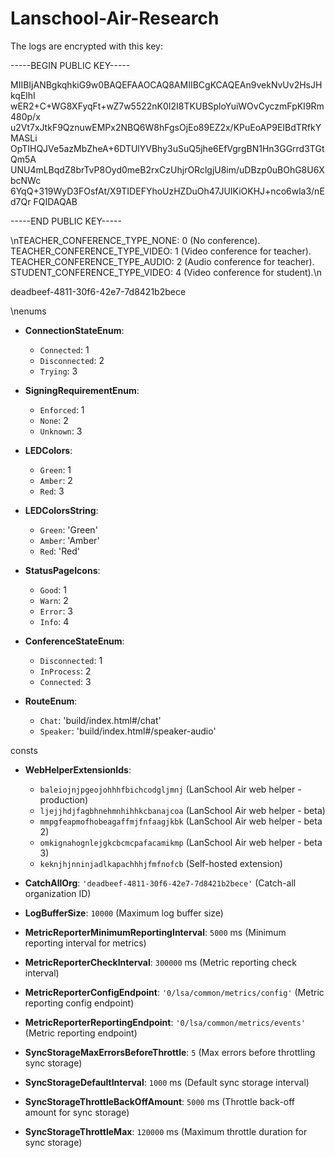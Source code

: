 # Lanschool-Air-Research





The logs are encrypted with this key:



-----BEGIN PUBLIC KEY-----





MIIBIjANBgkqhkiG9w0BAQEFAAOCAQ8AMIIBCgKCAQEAn9vekNvUv2HsJHkqElhI
wER2+C+WG8XFyqFt+wZ7w5522nK0I2I8TKUBSploYuiWOvCyczmFpKI9Rm480p/x
u2Vt7xJtkF9QznuwEMPx2NBQ6W8hFgsOjEo89EZ2x/KPuEoAP9EIBdTRfkYMASLi
OpTIHQJVe5azMbZheA+6DTUlYVBhy3uSuQ5jhe6EfVgrgBN1Hn3GGrrd3TGtQm5A
UNU4mLBqdZ8brTvP8Oyd0meB2rxCzUhjrORclgjU8im/uDBzp0uBOhG8U6XbcNWc
6YqQ+319WyD3FOsfAt/X9TIDEFYhoUzHZDuOh47JUIKiOKHJ+nco6wla3/nEd7Qr
FQIDAQAB




-----END PUBLIC KEY-----


\nTEACHER_CONFERENCE_TYPE_NONE: 0 (No conference).
TEACHER_CONFERENCE_TYPE_VIDEO: 1 (Video conference for teacher).
TEACHER_CONFERENCE_TYPE_AUDIO: 2 (Audio conference for teacher).
STUDENT_CONFERENCE_TYPE_VIDEO: 4 (Video conference for student).\n

deadbeef-4811-30f6-42e7-7d8421b2bece


\nenums
- **ConnectionStateEnum**:
  - `Connected`: 1
  - `Disconnected`: 2
  - `Trying`: 3

- **SigningRequirementEnum**:
  - `Enforced`: 1
  - `None`: 2
  - `Unknown`: 3

- **LEDColors**:
  - `Green`: 1
  - `Amber`: 2
  - `Red`: 3

- **LEDColorsString**:
  - `Green`: 'Green'
  - `Amber`: 'Amber'
  - `Red`: 'Red'

- **StatusPageIcons**:
  - `Good`: 1
  - `Warn`: 2
  - `Error`: 3
  - `Info`: 4

- **ConferenceStateEnum**:
  - `Disconnected`: 1
  - `InProcess`: 2
  - `Connected`: 3

- **RouteEnum**:
  - `Chat`: 'build/index.html#/chat'
  - `Speaker`: 'build/index.html#/speaker-audio'

consts
- **WebHelperExtensionIds**:
  - `baleiojnjpgeojohhhfbichcodgljmnj` (LanSchool Air web helper - production)
  - `ljejjhdjfagbhnehmnhihhkcbanajcoa` (LanSchool Air web helper - beta)
  - `mmpgfeapmofhobeagaffmjfnfaagjkbk` (LanSchool Air web helper - beta 2)
  - `omkignahognlejgkcbcmcpafacamikmp` (LanSchool Air web helper - beta 3)
  - `keknjhjnninjadlkapachhhjfmfnofcb` (Self-hosted extension)

- **CatchAllOrg**: `'deadbeef-4811-30f6-42e7-7d8421b2bece'` (Catch-all organization ID)

- **LogBufferSize**: `10000` (Maximum log buffer size)

- **MetricReporterMinimumReportingInterval**: `5000` ms (Minimum reporting interval for metrics)

- **MetricReporterCheckInterval**: `300000` ms (Metric reporting check interval)

- **MetricReporterConfigEndpoint**: `'0/lsa/common/metrics/config'` (Metric reporting config endpoint)

- **MetricReporterReportingEndpoint**: `'0/lsa/common/metrics/events'` (Metric reporting endpoint)

- **SyncStorageMaxErrorsBeforeThrottle**: `5` (Max errors before throttling sync storage)

- **SyncStorageDefaultInterval**: `1000` ms (Default sync storage interval)

- **SyncStorageThrottleBackOffAmount**: `5000` ms (Throttle back-off amount for sync storage)

- **SyncStorageThrottleMax**: `120000` ms (Maximum throttle duration for sync storage)
